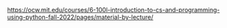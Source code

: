 https://ocw.mit.edu/courses/6-100l-introduction-to-cs-and-programming-using-python-fall-2022/pages/material-by-lecture/
